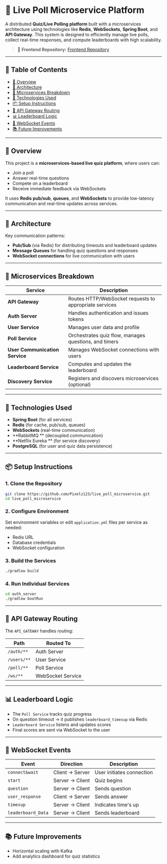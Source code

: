 # 🧠 Live Poll Microservice Platform

A distributed **Quiz/Live Polling platform** built with a microservices architecture using technologies like **Redis**, **WebSockets**, **Spring Boot**, and **API Gateway**. This system is designed to efficiently manage live polls, collect real-time responses, and compute leaderboards with high scalability.

> 📌 **Frontend Repository:** [Frontend Repository](https://github.com/Pixelz123/live_poll_frontend_msrv)

---

## 📜 Table of Contents

- [🧠 Overview](#-overview)
- [📀 Architecture](#-architecture)
- [🧹 Microservices Breakdown](#-microservices-breakdown)
- [🚀 Technologies Used](#-technologies-used)
- [📦 Setup Instructions](#-setup-instructions)
- [📡 API Gateway Routing](#-api-gateway-routing)
- [📊 Leaderboard Logic](#-leaderboard-logic)
- [🔌 WebSocket Events](#-websocket-events)
- [📚 Future Improvements](#-future-improvements)

---

## 🧠 Overview

This project is a **microservices-based live quiz platform**, where users can:

- Join a poll
- Answer real-time questions
- Compete on a leaderboard
- Receive immediate feedback via WebSockets

It uses **Redis pub/sub**, **queues**, and **WebSockets** to provide low-latency communication and real-time updates across services.

---

## 📀 Architecture

&#x20;

Key communication patterns:

- **Pub/Sub** (via Redis) for distributing timeouts and leaderboard updates
- **Message Queues** for handling quiz questions and responses
- **WebSocket connections** for live communication with users

---

## 🧹 Microservices Breakdown

| Service                        | Description                                            |
| ------------------------------ | ------------------------------------------------------ |
| **API Gateway**                | Routes HTTP/WebSocket requests to appropriate services |
| **Auth Server**                | Handles authentication and issues tokens               |
| **User Service**               | Manages user data and profile                          |
| **Poll Service**               | Orchestrates quiz flow, manages questions, and timers  |
| **User Communication Service** | Manages WebSocket connections with users               |
| **Leaderboard Service**        | Computes and updates the leaderboard                   |
| **Discovery Service**          | Registers and discovers microservices (optional)       |

---

## 🚀 Technologies Used

- **Spring Boot** (for all services)
- **Redis** (for cache, pub/sub, queues)
- **WebSockets** (real-time communication)
- **RabbitMQ ** (decoupled communication)
- **Netflix Eureka ** (for service discovery)
- **PostgreSQL** (for user and quiz data persistence)

---

## 📦 Setup Instructions

### 1. Clone the Repository

```bash
git clone https://github.com/Pixelz123/live_poll_microservice.git
cd live_poll_microservice
```

### 2. Configure Environment

Set environment variables or edit `application.yml` files per service as needed:

- Redis URL
- Database credentials
- WebSocket configuration

### 3. Build the Services

```bash
./gradlew build
```

### 4. Run Individual Services

```bash
cd auth_server
./gradlew bootRun
```

---

## 📡 API Gateway Routing

The `API_GATEWAY` handles routing:

| Path        | Routed To         |
| ----------- | ----------------- |
| `/auth/**`  | Auth Server       |
| `/users/**` | User Service      |
| `/poll/**`  | Poll Service      |
| `/ws/**`    | WebSocket Service |

---

## 📊 Leaderboard Logic

- The `Poll Service` tracks quiz progress
- On question timeout → it publishes `leaderboard_timesup` via Redis
- `Leaderboard Service` listens and updates scores
- Final scores are sent via WebSocket to the user

---

## 🔌 WebSocket Events

| Event              | Direction       | Description               |
| ------------------ | --------------- | ------------------------- |
| `connect&wait`     | Client → Server | User initiates connection |
| `start`            | Server → Client | Quiz begins               |
| `question`         | Server → Client | Sends question            |
| `user_response`    | Client → Server | Sends answer              |
| `timesup`          | Server → Client | Indicates time's up       |
| `leaderboard_Data` | Server → Client | Sends leaderboard         |

---

## 📚 Future Improvements

- Horizontal scaling with Kafka
- Add analytics dashboard for quiz statistics

